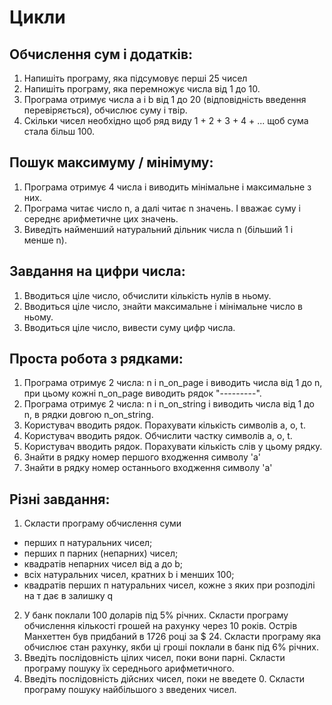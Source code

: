 # Цикли
## Обчислення сум і додатків:
1. Напишіть програму, яка підсумовує перші 25 чисел
2. Напишіть програму, яка перемножує числа від 1 до 10.
3. Програма отримує числа a і b від 1 до 20 (відповідність введення перевіряється), обчислює суму і твір.
4. Скільки чисел необхідно щоб ряд виду 1 + 2 + 3 + 4 + ... щоб сума стала більш 100.

## Пошук максимуму / мінімуму:
1. Програма отримує 4 числа і виводить мінімальне і максимальне з них.
2. Програма читає число n, а далі читає n значень. І вважає суму і середнє арифметичне цих значень.
3. Виведіть найменший натуральний дільник числа n (більший 1 і менше n).

## Завдання на цифри числа:
1. Вводиться ціле число, обчислити кількість нулів в ньому.
2. Вводиться ціле число, знайти максимальне і мінімальне число в ньому.
3. Вводиться ціле число, вивести суму цифр числа.

## Проста робота з рядками:
1. Програма отримує 2 числа: n і n_on_page і виводить числа від 1 до n, при цьому кожні n_on_page виводить рядок "---------".
2. Програма отримує 2 числа: n і n_on_string і виводить числа від 1 до n, в рядки довгою n_on_string.
3. Користувач вводить рядок. Порахувати кількість символів a, o, t.
4. Користувач вводить рядок. Обчислити частку символів a, o, t.
5. Користувач вводить рядок. Порахувати кількість слів у цьому рядку.
6. Знайти в рядку номер першого входження символу 'a'
7. Знайти в рядку номер останнього входження символу 'a'

## Різні завдання:
1. Скласти програму обчислення суми
- перших п натуральних чисел;
- перших п парних (непарних) чисел;
- квадратів непарних чисел від а до b;
- всіх натуральних чисел, кратних b і менших 100;
- квадратів перших п натуральних чисел, кожне з яких при розподілі на т дає в залишку q
2. У банк поклали 100 доларів під 5% річних. Скласти програму обчислення кількості грошей на рахунку через 10 років.
Острів Манхеттен був придбаний в 1726 році за $ 24. Скласти програму яка обчислює стан рахунку, якби ці гроші поклали в банк під 6% річних.
3. Введіть послідовність цілих чисел, поки вони парні. Скласти програму пошуку їх середнього арифметичного.
4. Введіть послідовність дійсних чисел, поки не введете 0. Скласти програму пошуку найбільшого з введених чисел.